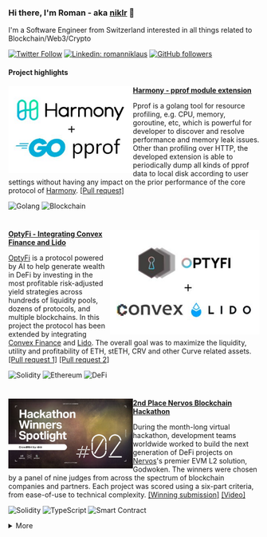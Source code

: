 ### Hi there, I'm Roman - aka [niklr](https://github.com/niklr) 👋

I'm a Software Engineer from Switzerland interested in all things related to Blockchain/Web3/Crypto

[![Twitter Follow](https://img.shields.io/twitter/follow/0xNiklausRoman?label=Follow)](https://twitter.com/intent/follow?screen_name=0xNiklausRoman)
[![Linkedin: romanniklaus](https://img.shields.io/badge/-romanniklaus-blue?style=flat-square&logo=Linkedin&logoColor=white&link=https://www.linkedin.com/in/romanniklaus/)](https://www.linkedin.com/in/romanniklaus/)
[![GitHub followers](https://img.shields.io/github/followers/niklr?label=Follow&style=social)](https://github.com/niklr)

#### Project highlights

<p>
  <a href="https://github.com/harmony-one/harmony/pull/3773" target="_blank"><img width="250" align="left" src="/assets/banner_harmony.jpg"></a>
</p>
 
**[Harmony - pprof module extension](https://github.com/harmony-one/harmony/pull/3773)**

Pprof is a golang tool for resource profiling, e.g. CPU, memory, goroutine, etc, which is powerful for developer to discover and resolve performance and memory leak issues. Other than profiling over HTTP, the developed extension is able to periodically dump all kinds of pprof data to local disk according to user settings without having any impact on the prior performance of the core protocol of [Harmony](https://www.harmony.one/). [[Pull request]](https://github.com/harmony-one/harmony/pull/3773)

![Golang](https://img.shields.io/badge/-Golang-lightgrey?&logo=Go)
![Blockchain](https://img.shields.io/badge/-Blockchain-lightgrey)

#

<p>
  <a href="https://github.com/Opty-Fi/defi-adapters/pull/1" target="_blank"><img width="300" align="right" src="/assets/banner_optyfi.jpg"></a>
</p>

**[OptyFi - Integrating Convex Finance and Lido](https://github.com/Opty-Fi/defi-adapters/pull/1)**

[OptyFi](https://opty.fi/) is a protocol powered by AI to help generate wealth in DeFi by investing in the most profitable risk-adjusted yield strategies across hundreds of liquidity pools, dozens of protocols, and multiple blockchains. In this project the protocol has been extended by integrating [Convex Finance](https://www.convexfinance.com/) and [Lido](https://lido.fi/). The overall goal was to maximize the liquidity, utility and profitability of ETH, stETH, CRV and other Curve related assets. [[Pull request 1]](https://github.com/Opty-Fi/defi-adapters/pull/1) [[Pull request 2]](https://github.com/Opty-Fi/defi-adapters/pull/9)

![Solidity](https://img.shields.io/badge/-Solidity-lightgrey?&logo=Solidity)
![Ethereum](https://img.shields.io/badge/-Ethereum-lightgrey?&logo=Ethereum)
![DeFi](https://img.shields.io/badge/-DeFi-lightgrey)

#

<p>
  <a href="https://www.nervos.org/blog/nervos-gitcoin-hackathon-winners-announced" target="_blank"><img width="250" align="left" src="/assets/banner_nervos.jpg"></a>
</p>

**[2nd Place Nervos Blockchain Hackathon](https://www.nervos.org/blog/nervos-gitcoin-hackathon-winners-announced)**

During the month-long virtual hackathon, development teams worldwide worked to build the next generation of DeFi projects on [Nervos](https://www.nervos.org)'s premier EVM L2 solution, Godwoken. The winners were chosen by a panel of nine judges from across the spectrum of blockchain companies and partners. Each project was scored using a six-part criteria, from ease-of-use to technical complexity. [[Winning submission]](https://github.com/niklr/crowdmint) [[Video]](https://www.youtube.com/watch?v=s-3PJrl0gQQ)

![Solidity](https://img.shields.io/badge/-Solidity-lightgrey?&logo=Solidity)
![TypeScript](https://img.shields.io/badge/-TypeScript-lightgrey?&logo=TypeScript)
![Smart Contract](https://img.shields.io/badge/-Smart%20Contract-lightgrey)

<details>
  <summary>More</summary>

  #

  <p>
    <a href="https://twitter.com/hoprnet/status/1400025895428149251" target="_blank"><img width="250" align="right" src="/assets/banner_hopr.jpg"></a>
  </p>  

  **[HOPR - Token Transfers Network Graph](https://twitter.com/hoprnet/status/1400025895428149251)**

  The [HOPR protocol](https://hoprnet.org) provides network-level and metadata privacy for every kind of data exchange. A mixnet protects the identity of both sender and recipient by routing data via multiple intermediate relay hops that mix traffic. The developed project enables users to gain a bird view on the HOPR token transfers on [Ethereum](https://ethereum.org) and [xDai chain](https://www.xdaichain.com/). It visualizes the life-cycle (provenance) in a network graph: a. Minting b. Transfer c. Burning. [[Bounty]](https://gitcoin.co/issue/hoprnet/hopr-analytics/9/100025648) [[Project]](https://github.com/niklr/hopr-network-graph) [[Video]](https://www.youtube.com/watch?v=hRV_Ln6DlwE)

  ![Ethereum](https://img.shields.io/badge/-Ethereum-lightgrey?&logo=Ethereum)
  ![Angular](https://img.shields.io/badge/-Angular-lightgrey?&logo=Angular)
  ![Data Analytics](https://img.shields.io/badge/-Data%20Analytics-lightgrey)
  ![Visualization](https://img.shields.io/badge/-Visualization-lightgrey)

  #

  <p>
    <a href="https://github.com/wearekickback/contracts/pull/76" target="_blank"><img width="250" align="left" src="/assets/banner_kickback.jpg"></a>
  </p>

  **[Kickback - Turn registration into NFT](https://github.com/wearekickback/contracts/pull/76)**

  Kickback is one of the oldest Ethereum dApps still in active use. Kickback is an event attendee management platform which reduces no-shows at events and launched in September 2016. In this project the existing Solidity smart contracts have been modified to mint a Non-Fungible Token (NFT) during the registration process. The solution is deployed on multiple chains such as [Ethereum](https://ethereum.org), [xDai](https://www.xdaichain.com/) and [Polygon](https://polygon.technology/). [[Pull request]](https://github.com/wearekickback/contracts/pull/76)

  ![Solidity](https://img.shields.io/badge/-Solidity-lightgrey?&logo=Solidity)
  ![Polygon](https://img.shields.io/badge/-Polygon-lightgrey)
  ![NFT](https://img.shields.io/badge/-NFT-lightgrey)
  ![Smart Contract](https://img.shields.io/badge/-Smart%20Contract-lightgrey)

  #

  <p>
    <a href="https://github.com/golemfactory/yagna/issues/1457" target="_blank"><img width="250" align="right" src="/assets/banner_golem.jpg"></a>
  </p>

  **[Golem - Full-text Search Engine](https://github.com/golemfactory/yagna/issues/1457)**

  [Golem Network](https://www.golem.network/) is an accessible, reliable, open access and censorship-resistant protocol, democratizing access to digital resources and connecting users through a flexible, open-source platform. The goal of this project was to build a full-text search service on Golem. The service allows its users to perform search queries over a corpus of documents submitted by the requestor during deployment. [[Bounty]](https://gitcoin.co/issue/golemfactory/yagna/1457/100026045) [[Project]](https://github.com/niklr/golem-fulltext-search)

  ![Python](https://img.shields.io/badge/-Python-lightgrey?&logo=Python)
  ![Golem Network](https://img.shields.io/badge/-Golem%20Network-lightgrey)
  ![Fulltext Search](https://img.shields.io/badge/-Fulltext%20Search-lightgrey)

</details>
